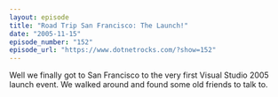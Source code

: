 ```yaml
---
layout: episode
title: "Road Trip San Francisco: The Launch!"
date: "2005-11-15"
episode_number: "152"
episode_url: "https://www.dotnetrocks.com/?show=152"
---
```


Well we finally got to San Francisco to the very first Visual Studio 2005 launch event. We walked around and found some old friends to talk to.
